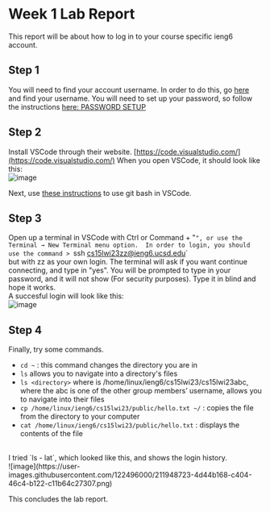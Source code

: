 # Week 1 Lab Report <br /> 

This report will be about how to log in to your course specific ieng6 account. <br />

## Step 1 <br />
You will need to find your account username. In order to do this, go [here](https://sdacs.ucsd.edu/~icc/index.php) and find your username.
You will need to set up your password, so follow the instructions [here: PASSWORD SETUP](https://docs.google.com/document/d/1hs7CyQeh-MdUfM9uv99i8tqfneos6Y8bDU0uhn1wqho/edit) <br />

## Step 2 <br />
Install VSCode through their website. [https://code.visualstudio.com/](https://code.visualstudio.com/)
When you open VSCode, it should look like this: <br /> ![image](https://user-images.githubusercontent.com/122496000/211947223-ef7e06db-b82d-4c76-a72a-07429868b147.png)
 <br />

Next, use [these instructions](https://stackoverflow.com/questions/42606837/how-do-i-use-bash-on-windows-from-the-visual-studio-code-integrated-terminal/50527994#50527994) to use git bash in VSCode. <br />

## Step 3 <br />
Open up a terminal in VSCode with Ctrl or Command + "`", or use the Terminal → New Terminal menu option. 
In order to login, you should use the command > `ssh cs15lwi23zz@ieng6.ucsd.edu` <br /> 
but with zz as your own login. The terminal will ask if you want continue connecting, and type in "yes". 
You will be prompted to type in your password, and it will not show (For security purposes). Type it in blind and hope it works. <br />
A succesful login will look like this: <br />
![image](https://user-images.githubusercontent.com/122496000/211947313-988632ca-d213-401e-b470-997db24011e9.png)
 <br />
## Step 4 <br />
Finally, try some commands.
* `cd ~` : this command changes the directory you are in
* `ls` allows you to navigate into a directory's files 
* `ls <directory>` where <directory> is /home/linux/ieng6/cs15lwi23/cs15lwi23abc, where the abc is one of the other group members’ username, allows you to 
 navigate into their files
* `cp /home/linux/ieng6/cs15lwi23/public/hello.txt ~/` : copies the file from the directory to your computer
* `cat /home/linux/ieng6/cs15lwi23/public/hello.txt` : displays the contents of the file
<br />
I tried `ls - lat`, which looked like this, and shows the login history. <br />
![image](https://user-images.githubusercontent.com/122496000/211948723-4d44b168-c404-46c4-b122-c11b64c27307.png)


This concludes the lab report.
